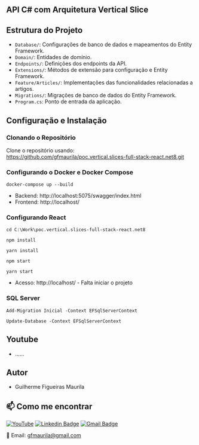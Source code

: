 
## API C# com Arquitetura Vertical Slice
## Estrutura do Projeto

- `Database/`: Configurações de banco de dados e mapeamentos do Entity Framework.
- `Domain/`: Entidades de domínio.
- `Endpoints/`: Definições dos endpoints da API.
- `Extensions/`: Métodos de extensão para configuração e Entity Framework.
- `Feature/Articles/`: Implementações das funcionalidades relacionadas a artigos.
- `Migrations/`: Migrações de banco de dados do Entity Framework.
- `Program.cs`: Ponto de entrada da aplicação.


## Configuração e Instalação

### Clonando o Repositório
Clone o repositório usando: https://github.com/gfmaurila/poc.vertical.slices-full-stack-react.net8.git

### Configurando o Docker e Docker Compose
```
docker-compose up --build
```

- Backend: http://localhost:5075/swagger/index.html
- Frontend: http://localhost/

### Configurando React

```
cd C:\Work\poc.vertical.slices-full-stack-react.net8
```

```
npm install
```

```
yarn install
```

```
npm start
```

```
yarn start
```

- Acesso: http://localhost/ - Falta iniciar o projeto


### SQL Server

```
Add-Migration Inicial -Context EFSqlServerContext
```

```
Update-Database -Context EFSqlServerContext
```


## Youtube
- ......

## Autor

- Guilherme Figueiras Maurila

## 📫 Como me encontrar
[![YouTube](https://img.shields.io/badge/YouTube-FF0000?style=for-the-badge&logo=youtube&logoColor=white)](https://www.youtube.com/channel/UCjy19AugQHIhyE0Nv558jcQ)
[![Linkedin Badge](https://img.shields.io/badge/-Guilherme_Figueiras_Maurila-blue?style=flat-square&logo=Linkedin&logoColor=white&link=https://www.linkedin.com/in/guilherme-maurila)](https://www.linkedin.com/in/guilherme-maurila)
[![Gmail Badge](https://img.shields.io/badge/-gfmaurila@gmail.com-c14438?style=flat-square&logo=Gmail&logoColor=white&link=mailto:gfmaurila@gmail.com)](mailto:gfmaurila@gmail.com)

📧 Email: gfmaurila@gmail.com


